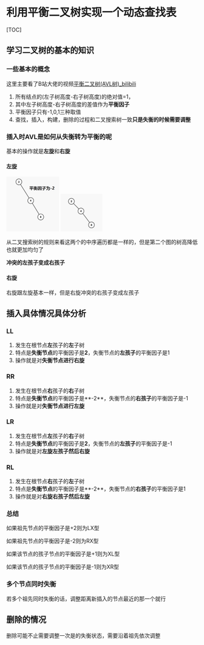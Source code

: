 # 利用平衡二叉树实现一个动态查找表

[TOC]



## 学习二叉树的基本的知识

### 一些基本的概念

这里主要看了B站大佬的视频[平衡二叉树(AVL树)_bilibili](https://www.bilibili.com/video/BV1tZ421q72h)

1. 所有结点的(左子树高度-右子树高度)的绝对值=1，
2. 其中左子树高度-右子树高度的差值作为**平衡因子**
3. 平衡因子只有-1,0,1三种取值
4. 查找，插入，构建，删除的过程和二叉搜索树一致**只是失衡的时候需要调整**

### 插入时AVL是如何从失衡转为平衡的呢

基本的操作就是**左旋**和**右旋**

#### 左旋

<img src="./REAMDE.assets/image-20250622165734359.png" alt="image-20250622165734359" style="zoom:25%;" />

<img src="./REAMDE.assets/左旋操作" alt="左旋操作" style="zoom:25%;" />

从二叉搜索树的规则来看这两个的中序遍历都是一样的，但是第二个图的树高降低也就更加均匀了

**冲突的左孩子变成右孩子**

#### 右旋

右旋跟左旋基本一样，但是右旋冲突的右孩子变成左孩子

## 插入具体情况具体分析

### LL

1. 发生在根节点**左**孩子的**左**子树
2. 特点是**失衡节点**的平衡因子是**2**，失衡节点的**左孩子**的平衡因子是1
3. 操作就是对**失衡节点进行右旋**

### RR

1. 发生在根节点**右**孩子的**右**子树
2. 特点是**失衡节点**的平衡因子是**-2**，失衡节点的**右孩子**的平衡因子是-1
3. 操作就是对**失衡节点进行左旋**

### LR

1. 发生在根节点**左**孩子的**右**子树
2. 特点是**失衡节点**的平衡因子是**2**，失衡节点的**左孩子**的平衡因子是-1
3. 操作就是对**左旋左孩子然后右旋**

### RL 

1. 发生在根节点**右**孩子的**左**子树
2. 特点是**失衡节点**的平衡因子是**-2**，失衡节点的**右孩子**的平衡因子是1
3. 操作就是对**右旋右孩子然后左旋**

### 总结

如果祖先节点的平衡因子是+2则为LX型

如果祖先节点的平衡因子是-2则为RX型

如果该节点的孩子节点的平衡因子是+1则为XL型

如果该节点的孩子节点的平衡因子是-1则为XR型

### 多个节点同时失衡

若多个祖先同时失衡的话，调整距离新插入的节点最近的那一个就行

## 删除的情况

删除可能不止需要调整一次是的失衡状态，需要沿着祖先依次调整

